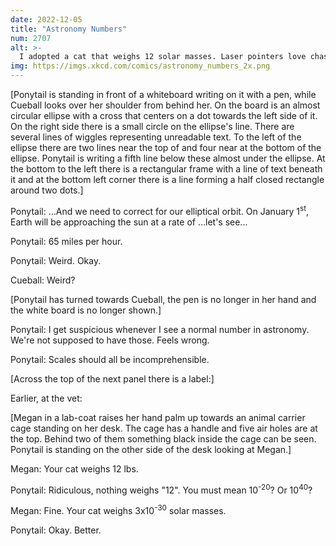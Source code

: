 ```yaml
---
date: 2022-12-05
title: "Astronomy Numbers"
num: 2707
alt: >-
  I adopted a cat that weighs 12 solar masses. Laser pointers love chasing it.
img: https://imgs.xkcd.com/comics/astronomy_numbers_2x.png
---
```

[Ponytail is standing in front of a whiteboard writing on it with a pen, while Cueball looks over her shoulder from behind her. On the board is an almost circular ellipse with a cross that centers on a dot towards the left side of it. On the right side there is a small circle on the ellipse's line. There are several lines of wiggles representing unreadable text. To the left of the ellipse there are two lines near the top of and four near at the bottom of the ellipse. Ponytail is writing a fifth line below these almost under the ellipse. At the bottom to the left there is a rectangular frame with a line of text beneath it and at the bottom left corner there is a line forming a half closed rectangle around two dots.]

Ponytail: …And we need to correct for our elliptical orbit. On January 1<sup>st</sup>, Earth will be approaching the sun at a rate of ...let's see...

Ponytail: 65 miles per hour.

Ponytail: Weird. Okay.

Cueball: Weird?

[Ponytail has turned towards Cueball, the pen is no longer in her hand and the white board is no longer shown.]

Ponytail: I get suspicious whenever I see a normal number in astronomy. We're not supposed to have those. Feels wrong.

Ponytail: Scales should all be incomprehensible.

[Across the top of the next panel there is a label:]

Earlier, at the vet:

[Megan in a lab-coat raises her hand palm up towards an animal carrier cage standing on her desk. The cage has a handle and five air holes are at the top. Behind two of them something black inside the cage can be seen. Ponytail is standing on the other side of the desk looking at Megan.]

Megan: Your cat weighs 12 lbs.

Ponytail: Ridiculous, nothing weighs "12". You must mean 10<sup>-20</sup>? Or 10<sup>40</sup>?

Megan: Fine. Your cat weighs 3x10<sup>-30</sup> solar masses.

Ponytail: Okay. Better.